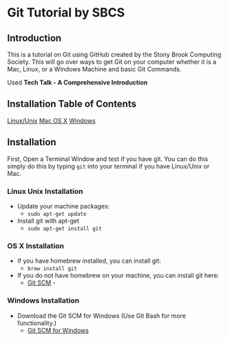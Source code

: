# Git Tutorial by SBCS

## Introduction
This is a tutorial on Git using GitHub created by the Stony Brook Computing Society. This will go over ways to get Git on your computer whether it is a Mac, Linux, or a Windows Machine and basic Git Commands.

Used **Tech Talk - A Comprehensive Introduction** 

## Installation Table of Contents
[Linux/Unix](#Linux-Unix-Installation) 
[Mac OS X](#OS-X-Installation)
[Windows](#Windows-Installation)


## Installation
First, Open a Terminal Window and test if you have git. 
You can do this simply do this by typing `git` into your terminal if you have Linux/Unix or Mac. 

### Linux Unix Installation
* Update your machine packages:
	* `sudo apt-get update`
* Install git with apt-get
	* `sudo apt-get install git`

### OS X Installation
* If you have homebrew installed, you can install git:
	* `brew install git`
* If you do not have homebrew on your machine, you can install git here:
	* [Git SCM](https://git-scm.com/download/mac) - 

### Windows Installation
* Download the Git SCM for Windows (Use Git Bash for more functionality.) 
	* [Git SCM for Windows](https://gitforwindows.org)

